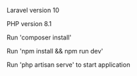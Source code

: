 <p>Laravel version 10</p>
<p>PHP version 8.1</p>

<p>Run 'composer install' </p>
<p>Run 'npm install && npm run dev'</p>
<p>Run 'php artisan serve' to start application</p>
